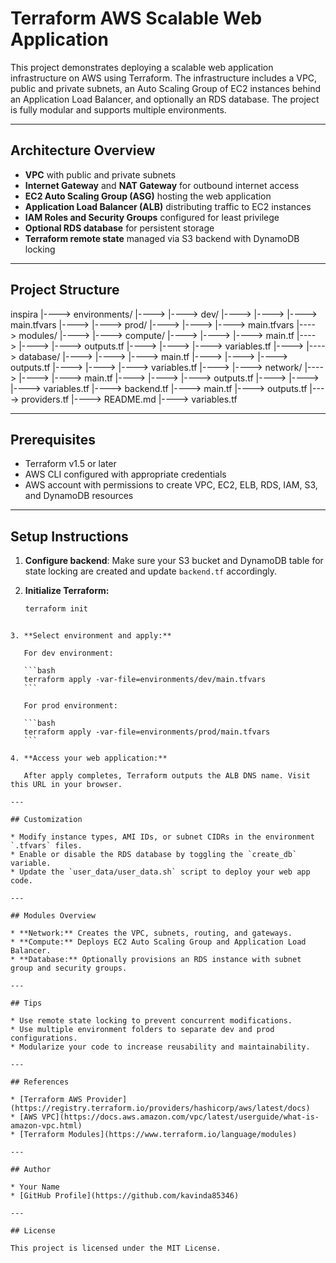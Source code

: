 
# Terraform AWS Scalable Web Application

This project demonstrates deploying a scalable web application infrastructure on AWS using Terraform. The infrastructure includes a VPC, public and private subnets, an Auto Scaling Group of EC2 instances behind an Application Load Balancer, and optionally an RDS database. The project is fully modular and supports multiple environments.

---

## Architecture Overview

- **VPC** with public and private subnets  
- **Internet Gateway** and **NAT Gateway** for outbound internet access  
- **EC2 Auto Scaling Group (ASG)** hosting the web application  
- **Application Load Balancer (ALB)** distributing traffic to EC2 instances  
- **IAM Roles and Security Groups** configured for least privilege  
- **Optional RDS database** for persistent storage  
- **Terraform remote state** managed via S3 backend with DynamoDB locking  

---

## Project Structure

inspira
|----> environments/
|----> |----> dev/
|----> |----> |----> main.tfvars
|----> |----> prod/
|----> |----> |----> main.tfvars
|----> modules/
|----> |----> compute/
|----> |----> |----> main.tf
|----> |----> |----> outputs.tf
|----> |----> |----> variables.tf
|----> |----> database/
|----> |----> |----> main.tf
|----> |----> |----> outputs.tf
|----> |----> |----> variables.tf
|----> |----> network/
|----> |----> |----> main.tf
|----> |----> |----> outputs.tf
|----> |----> |----> variables.tf
|----> backend.tf
|----> main.tf
|----> outputs.tf
|----> providers.tf
|----> README.md
|----> variables.tf

---

## Prerequisites

- Terraform v1.5 or later  
- AWS CLI configured with appropriate credentials  
- AWS account with permissions to create VPC, EC2, ELB, RDS, IAM, S3, and DynamoDB resources  

---

## Setup Instructions

1. **Configure backend**: Make sure your S3 bucket and DynamoDB table for state locking are created and update `backend.tf` accordingly.

2. **Initialize Terraform:**

   ```bash
   terraform init
````

3. **Select environment and apply:**

   For dev environment:

   ```bash
   terraform apply -var-file=environments/dev/main.tfvars
   ```

   For prod environment:

   ```bash
   terraform apply -var-file=environments/prod/main.tfvars
   ```

4. **Access your web application:**

   After apply completes, Terraform outputs the ALB DNS name. Visit this URL in your browser.

---

## Customization

* Modify instance types, AMI IDs, or subnet CIDRs in the environment `.tfvars` files.
* Enable or disable the RDS database by toggling the `create_db` variable.
* Update the `user_data/user_data.sh` script to deploy your web app code.

---

## Modules Overview

* **Network:** Creates the VPC, subnets, routing, and gateways.
* **Compute:** Deploys EC2 Auto Scaling Group and Application Load Balancer.
* **Database:** Optionally provisions an RDS instance with subnet group and security groups.

---

## Tips

* Use remote state locking to prevent concurrent modifications.
* Use multiple environment folders to separate dev and prod configurations.
* Modularize your code to increase reusability and maintainability.

---

## References

* [Terraform AWS Provider](https://registry.terraform.io/providers/hashicorp/aws/latest/docs)
* [AWS VPC](https://docs.aws.amazon.com/vpc/latest/userguide/what-is-amazon-vpc.html)
* [Terraform Modules](https://www.terraform.io/language/modules)

---

## Author

* Your Name
* [GitHub Profile](https://github.com/kavinda85346)

---

## License

This project is licensed under the MIT License.

